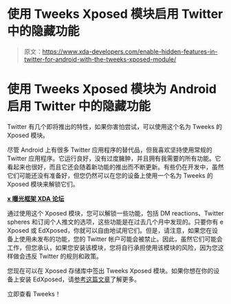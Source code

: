 # 使用 Tweeks Xposed 模块启用 Twitter 中的隐藏功能

> 原文：<https://www.xda-developers.com/enable-hidden-features-in-twitter-for-android-with-the-tweeks-xposed-module/>

# 使用 Tweeks Xposed 模块为 Android 启用 Twitter 中的隐藏功能

Twitter 有几个即将推出的特性，如果你害怕尝试，可以使用这个名为 Tweeks 的 Xposed 模块。

尽管 Android 上有很多 Twitter 应用程序的替代品，但我喜欢坚持使用常规的 Twitter 应用程序。它运行良好，没有过度臃肿，并且拥有我需要的所有功能。它看起来也很好，而且它还会随着新功能的推出而不断更新。有些仍在开发中，虽然它们可能还没有准备好，但您仍然可以在您的设备上使用一个名为 Tweeks 的 Xposed 模块来解锁它们。

**[x 曝光框架 XDA 论坛](https://forum.xda-developers.com/xposed)**

通过使用这个 Xposed 模块，您可以解锁一些功能，包括 DM reactions、Twitter spheres 和订阅个人推文的选项，这些功能是在过去几个月中发现的。只要你有 e Xposed 或 EdXposed，你就可以自由地试用它们。但是，请注意，如果您在设备上使用未发布的功能，您的 Twitter 帐户可能会被禁止。因此，虽然它们可能会工作，但您承认，如果您安装该模块，您将自行承担使用该模块的风险，因为您这样做会违反 Twitter 的规则和政策。

您现在可以在 Xposed 存储库中签出 Tweeks Xposed 模块。如果你想在你的设备上安装 EdXposed，请[参考这篇文章](https://www.xda-developers.com/xposed-framework-unofficial-port-android-pie/)了解更多。

立即查看 Tweeks！